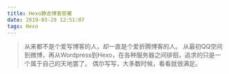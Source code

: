 ```yaml
---
title: Hexo静态博客部署
date: 2019-03-29 12:51:07
tags: Hexo
---
```


> 从来都不是个爱写博客的人，却一直是个爱折腾博客的人。
从最初QQ空间到微博，再从Wordpress到Hexo，在各种服务器之间徘徊，追求的只是一个属于自己的天地罢了。
偶尔写写，大多数时候，看看就很满足。




